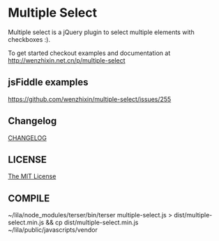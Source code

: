 # Multiple Select

Multiple select is a jQuery plugin to select multiple elements with checkboxes :).

To get started checkout examples and documentation at http://wenzhixin.net.cn/p/multiple-select

## jsFiddle examples

https://github.com/wenzhixin/multiple-select/issues/255

## Changelog

[CHANGELOG](https://github.com/wenzhixin/multiple-select/blob/master/CHANGELOG.md)

## LICENSE

[The MIT License](https://github.com/wenzhixin/multiple-select/blob/master/LICENSE)

## COMPILE

~/lila/node_modules/terser/bin/terser multiple-select.js > dist/multiple-select.min.js && cp dist/multiple-select.min.js ~/lila/public/javascripts/vendor
